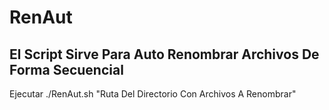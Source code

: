 # RenAut
El Script Sirve Para Auto Renombrar Archivos De Forma Secuencial 
---------------------------------------------------------------------
Ejecutar 
./RenAut.sh "Ruta Del Directorio Con Archivos A Renombrar"
